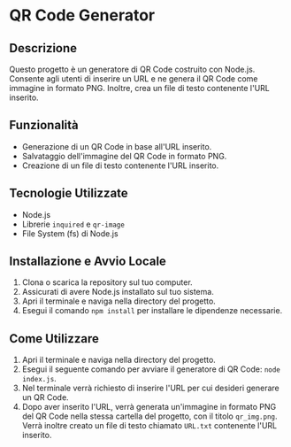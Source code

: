 # QR Code Generator

## Descrizione

Questo progetto è un generatore di QR Code costruito con Node.js. Consente agli utenti di inserire un URL e ne genera il QR Code come immagine in formato PNG. Inoltre, crea un file di testo contenente l'URL inserito.

## Funzionalità

- Generazione di un QR Code in base all'URL inserito.
- Salvataggio dell'immagine del QR Code in formato PNG.
- Creazione di un file di testo contenente l'URL inserito.

## Tecnologie Utilizzate

- Node.js
- Librerie `inquired` e `qr-image`
- File System (fs) di Node.js

## Installazione e Avvio Locale

1. Clona o scarica la repository sul tuo computer.
2. Assicurati di avere Node.js installato sul tuo sistema.
3. Apri il terminale e naviga nella directory del progetto.
4. Esegui il comando `npm install` per installare le dipendenze necessarie.

## Come Utilizzare

1. Apri il terminale e naviga nella directory del progetto.
2. Esegui il seguente comando per avviare il generatore di QR Code: `node index.js`.
3. Nel terminale verrà richiesto di inserire l'URL per cui desideri generare un QR Code.
4. Dopo aver inserito l'URL, verrà generata un'immagine in formato PNG del QR Code nella stessa cartella del progetto, con il titolo `qr_img.png`. Verrà inoltre creato un file di testo chiamato `URL.txt` contenente l'URL inserito.